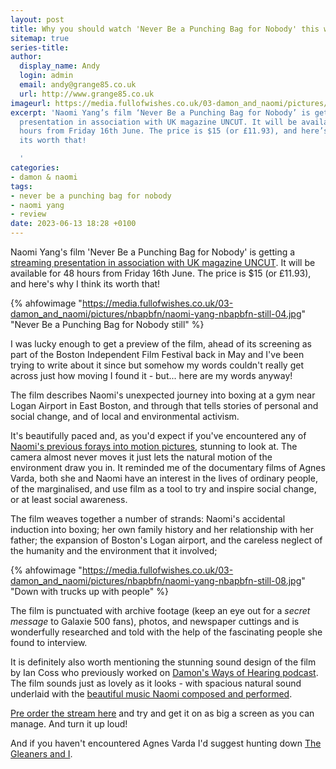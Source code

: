 ```yaml
---
layout: post
title: Why you should watch 'Never Be a Punching Bag for Nobody' this weekend
sitemap: true
series-title:
author:
  display_name: Andy
  login: admin
  email: andy@grange85.co.uk
  url: http://www.grange85.co.uk
imageurl: https://media.fullofwishes.co.uk/03-damon_and_naomi/pictures/nbapbfn/naomi-yang-nbapbfn-still-04.jpg
excerpt: 'Naomi Yang’s film ‘Never Be a Punching Bag for Nobody’ is getting a streaming
  presentation in association with UK magazine UNCUT. It will be available for 48
  hours from Friday 16th June. The price is $15 (or £11.93), and here’s why I think
  its worth that!

  '
categories:
- damon & naomi
tags:
- never be a punching bag for nobody
- naomi yang
- review
date: 2023-06-13 18:28 +0100
---
```

Naomi Yang's film 'Never Be a Punching Bag for Nobody' is getting a [streaming presentation in association with UK magazine UNCUT](https://www.uncut.co.uk/news/join-us-for-the-streaming-premier-of-naomi-yangs-film-never-be-a-punching-bag-for-nobody-142802/). It will be available for 48 hours from Friday 16th June. The price is $15 (or £11.93), and here's why I think its worth that!

{% ahfowimage "https://media.fullofwishes.co.uk/03-damon_and_naomi/pictures/nbapbfn/naomi-yang-nbapbfn-still-04.jpg" "Never Be a Punching Bag for Nobody still" %}

I was lucky enough to get a preview of the film, ahead of its screening as part of the Boston Independent Film Festival back in May and I've been trying to write about it since but somehow my words couldn't really get across just how moving I found it - but... here are my words anyway!

The film describes Naomi's unexpected journey into boxing at a gym near Logan Airport in East Boston, and through that tells stories of personal and social change, and of local and environmental activism. 

It's beautifully paced and, as you'd expect if you've encountered any of [Naomi's previous forays into motion pictures](https://vimeo.com/naomiyang), stunning to look at. The camera almost never moves it just lets the natural motion of the environment draw you in. It reminded me of the documentary films of Agnes Varda, both she and Naomi have an interest in the lives of ordinary people, of the marginalised, and use film as a tool to try and inspire social change, or at least social awareness.

The film weaves together a number of strands: Naomi's accidental induction into boxing; her own family history and her relationship with her father; the expansion of Boston's Logan airport, and the careless neglect of the humanity and the environment that it involved;

{% ahfowimage "https://media.fullofwishes.co.uk/03-damon_and_naomi/pictures/nbapbfn/naomi-yang-nbapbfn-still-08.jpg" "Down with trucks up with people" %}

The film is punctuated with archive footage (keep an eye out for a _secret message_ to Galaxie 500 fans), photos, and newspaper cuttings and is wonderfully researched and told with the help of the fascinating people she found to interview.

It is definitely also worth mentioning the stunning sound design of the film by Ian Coss who previously worked on [Damon's Ways of Hearing podcast](https://waysofhearing.bandcamp.com/). The film sounds just as lovely as it looks - with spacious natural sound underlaid with the [beautiful music Naomi composed and performed](https://damonandnaomi.bandcamp.com/album/never-be-a-punching-bag-for-nobody-original-soundtrack).

[Pre order the stream here](https://vimeo.com/ondemand/punchingbag/823015122) and try and get it on as big a screen as you can manage. And turn it up loud!

And if you haven't encountered Agnes Varda I'd suggest hunting down [The Gleaners and I](https://en.wikipedia.org/wiki/The_Gleaners_and_I).
